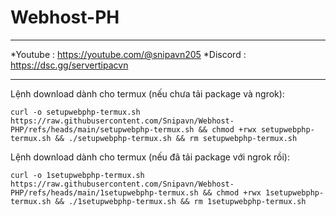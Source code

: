 # Webhost-PH
_____________________________
*Youtube : https://youtube.com/@snipavn205
*Discord : https://dsc.gg/servertipacvn
_____________________________
Lệnh download dành cho termux (nếu chưa tải package và ngrok): 
```
curl -o setupwebphp-termux.sh https://raw.githubusercontent.com/Snipavn/Webhost-PHP/refs/heads/main/setupwebphp-termux.sh && chmod +rwx setupwebphp-termux.sh && ./setupwebphp-termux.sh && rm setupwebphp-termux.sh
```
Lệnh download dành cho termux (nếu đã tải package với ngrok rồi):
```
curl -o 1setupwebphp-termux.sh https://raw.githubusercontent.com/Snipavn/Webhost-PHP/refs/heads/main/1setupwebphp-termux.sh && chmod +rwx 1setupwebphp-termux.sh && ./1setupwebphp-termux.sh && rm 1setupwebphp-termux.sh
```
